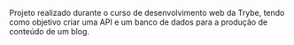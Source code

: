 <!-- Blogs API-->

Projeto realizado durante o curso de desenvolvimento web da Trybe, tendo como objetivo criar uma API e um banco de dados para a produção de conteúdo de um blog.
